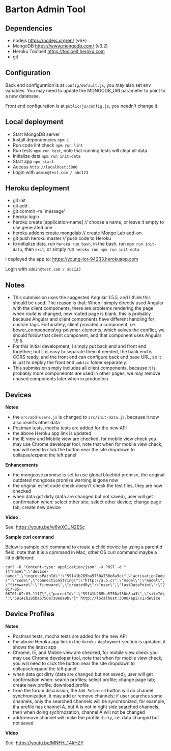 # Barton Admin Tool


## Dependencies
- nodejs https://nodejs.org/en/ (v6+)
- MongoDB https://www.mongodb.com/ (v3.2)
- Heroku Toolbelt https://toolbelt.heroku.com
- git


## Configuration
Back end configuration is at `config/default.js`, you may also set env variables.
You may need to update the MONGODB_URI parameter to point to a new database.

Front end configuration is at `public/js/config.js`, you needn't change it.


## Local deployment
- Start MongoDB server
- Install dependencies `npm i`
- Run code lint check `npm run lint`
- Run tests `npm run test`, note that running tests will clear all data
- Initialize data `npm run init-data`
- Start app `npm start`
- Access `http://localhost:3000`
- Login with `admin@test.com / abc123`


## Heroku deployment
- git init
- git add .
- git commit -m 'message'
- heroku login
- heroku create [application-name] // choose a name, or leave it empty to use generated one
- heroku addons:create mongolab // create Mongo Lab add-on
- git push heroku master // push code to Heroku
- to initialize data, run `heroku run bash`, in the bash, run `npm run init-data`, then `exit`;
  or simply run `heroku run npm run init-data`


I deployed the app to:
https://young-tor-94233.herokuapp.com

Login with `admin@test.com / abc123`


## Notes
- This submission uses the suggested Angular 1.5.5, and I think this should be used. The reason is that:
  When I simply directly used Angular with the client components, there are problems rendering the page
  when route is changed, new routed page is blank, this is probably because Angular and client components
  have different handling for custom tags.
  Fortunately, client provided a component, i.e. bower_components\ng-polymer-elements, which solves the conflict,
  we should follow that client component, and that component uses Angular 1.5.5.
- For this initial development, I simply put back end and front end together; but it is easy to separate them if needed,
  the back end is CORS ready, and the front end can configure back end base URL, so it is just to deploy the front end
  `public` folder separately.
- This submission simply includes all client components, because it is probably more componennts are used in other pages,
  we may remove unused components later when in production.


## Devices

**Notes**

- the `src/add-users.js` is changed to `src/init-data.js`, because it now also inserts other data
- Postman tests, mocha tests are added for the new API
- the above Heroku app link is updated
- the IE view and Mobile view are checked, for mobile view check you may use Chrome developer tool,
  note that when for mobile view check, you will need to click the button near the site dropdown to collapse/expand the left panel


**Enhancements**

- the mongoose promise is set to use global bluebird promise, the original outdated mongoose promise warning is gone now
- the original eslint code check doesn't check the test files, they are now checked
- when data got dirty (data are changed but not saved), user will get confirmation when:
  select other site;
  select other device;
  change page tab;
  create new device


**Video**

See: https://youtu.be/w6wXCUN2ESc


**Sample curl command**

Below is sample curl command to create a child device by using a parentId field, note that it is a command in Mac, other OS curl
command maybe a little different:

``
curl -H "Content-type: application/json" -X POST -d "{\"name\":\"device-name\",\"ingressPathId\":\"59141b285ba5750a738e8a9e\",\"activationCode\":\"code\",\"connectionString\":\"http://a.b.c\",\"model\":\"model\",\"firmware\":\"firmware\",\"createdBy\":\"user\",\"lastDataPoint\":\"2017-05-06T01:02:03.111Z\",\"parentId\":\"59141b285ba5750a738e8aa3\",\"siteId\":\"59141b285ba5750a738e8a9b\"}" http://localhost:3000/api/v1/device
``


## Device Profiles

**Notes**

- Postman tests, mocha tests are added for the new API
- the above Heroku app link in the `Heroku deployment` section is updated, it shows the latest app
- Chrome, IE, and Mobile view are checked, for mobile view check you may use Chrome developer tool,
  note that when for mobile view check, you will need to click the button near the site dropdown to collapse/expand the left panel
- when data got dirty (data are changed but not saved), user will get confirmation when:
  search profiles;
  select profile;
  change page tab;
  create new profile;
  download profile
- from the forum discussion, the `Add Selected` button will do channel synchronization, it may add or remove channels;
  if user searches some channels, only the searched channels will be synchronized, for example,
  if a profile has channel A, but A is not in right side searched channels, then when doing sychrnozation, channel A will not be changed
- add/remove channel will make the profile `dirty`, i.e. data changed but not saved


**Video**

See: https://youtu.be/MNFHLT4kHZY

